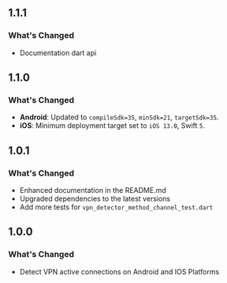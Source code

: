 ## 1.1.1

### What's Changed

- Documentation dart api

## 1.1.0

### What's Changed

- **Android**: Updated to `compileSdk=35`, `minSdk=21`, `targetSdk=35`.
- **iOS**: Minimum deployment target set to `iOS 13.0`, Swift `5`.

## 1.0.1

### What's Changed

- Enhanced documentation in the README.md
- Upgraded dependencies to the latest versions
- Add more tests for `vpn_detector_method_channel_test.dart`

## 1.0.0

### What's Changed

- Detect VPN active connections on Android and IOS Platforms

